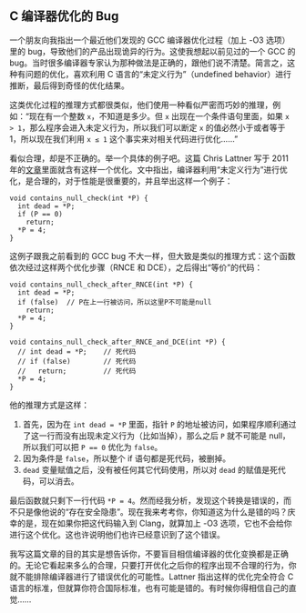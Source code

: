 ## C 编译器优化的 Bug

一个朋友向我指出一个最近他们发现的 GCC 编译器优化过程（加上 -O3 选项）里的 bug，导致他们的产品出现诡异的行为。这使我想起以前见过的一个 GCC 的 bug。当时很多编译器专家认为那种做法是正确的，跟他们说不清楚。简言之，这种有问题的优化，喜欢利用 C 语言的“未定义行为”（undefined behavior）进行推断，最后得到奇怪的优化结果。

这类优化过程的推理方式都很类似，他们使用一种看似严密而巧妙的推理，例如：“现在有一个整数 `x`，不知道是多少。但 `x` 出现在一个条件语句里面，如果 `x > 1`，那么程序会进入未定义行为，所以我们可以断定 `x` 的值必然小于或者等于 1，所以现在我们利用 `x ≤ 1` 这个事实来对相关代码进行优化……”

看似合理，却是不正确的。举一个具体的例子吧。这篇 Chris Lattner 写于 2011 年的[文章](http://blog.llvm.org/2011/05/what-every-c-programmer-should-know_14.html)里面就含有这样一个优化。文中指出，编译器利用“未定义行为”进行优化，是合理的，对于性能是很重要的，并且举出这样一个例子：

<div class="language-c highlighter-rouge">

<div class="highlight">

    void contains_null_check(int *P) {
      int dead = *P;
      if (P == 0)
        return;
      *P = 4;
    }

</div>

</div>

这例子跟我之前看到的 GCC bug 不大一样，但大致是类似的推理方式：这个函数依次经过这样两个优化步骤（RNCE 和 DCE），之后得出“等价”的代码：

<div class="language-c highlighter-rouge">

<div class="highlight">

    void contains_null_check_after_RNCE(int *P) {
      int dead = *P;
      if (false)  // P在上一行被访问，所以这里P不可能是null
        return;
      *P = 4;
    }

</div>

</div>

<div class="language-c highlighter-rouge">

<div class="highlight">

    void contains_null_check_after_RNCE_and_DCE(int *P) {
      // int dead = *P;    // 死代码
      // if (false)        // 死代码
      //   return;         // 死代码
      *P = 4;
    }

</div>

</div>

他的推理方式是这样：

1.  首先，因为在 `int dead = *P` 里面，指针 `P` 的地址被访问，如果程序顺利通过了这一行而没有出现未定义行为（比如当掉），那么之后 `P` 就不可能是 null，所以我们可以把 `P == 0` 优化为 `false`。
2.  因为条件是 `false`，所以整个 if 语句都是死代码，被删掉。
3.  `dead` 变量赋值之后，没有被任何其它代码使用，所以对 `dead` 的赋值是死代码，可以消去。

最后函数就只剩下一行代码 `*P = 4`。然而经我分析，发现这个转换是错误的，而不只是像他说的“存在安全隐患”。现在我来考考你，你知道这为什么是错的吗？庆幸的是，现在如果你把这代码输入到 Clang，就算加上 -O3 选项，它也不会给你进行这个优化。这也许说明他们也许已经意识到了这个错误。

我写这篇文章的目的其实是想告诉你，不要盲目相信编译器的优化变换都是正确的。无论它看起来多么的合理，只要打开优化之后你的程序出现不合理的行为，你就不能排除编译器进行了错误优化的可能性。Lattner 指出这样的优化完全符合 C 语言的标准，但就算你符合国际标准，也有可能是错的。有时候你得相信自己的直觉……
